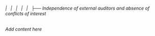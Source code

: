 ###### |   |   |   |   |   ├── Independence of external auditors and absence of conflicts of interest

*Add content here*